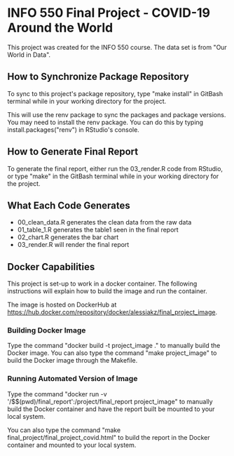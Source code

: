 # INFO 550 Final Project - COVID-19 Around the World

This project was created for the INFO 550 course. The data set is from "Our World in Data".

## How to Synchronize Package Repository

To sync to this project's package repository, type "make install" in GitBash terminal while in your working directory for the project. 

This will use the renv package to sync the packages and package versions. You may need to install the renv package. You can do this by typing install.packages("renv") in RStudio's console.

## How to Generate Final Report

To generate the final report, either run the 03_render.R code from RStudio, or type "make" in the GitBash terminal while in your working directory for the project.

## What Each Code Generates

* 00_clean_data.R generates the clean data from the raw data
* 01_table_1.R generates the table1 seen in the final report
* 02_chart.R generates the bar chart
* 03_render.R will render the final report

## Docker Capabilities

This project is set-up to work in a docker container. The following instructions will explain how to build the image and run the container.

The image is hosted on DockerHub at https://hub.docker.com/repository/docker/alessiakz/final_project_image. 

### Building Docker Image

Type the command "docker build -t project_image ." to manually build the Docker image.
You can also type the command "make project_image" to build the Docker image through the Makefile. 

### Running Automated Version of Image

Type the command "docker run -v '/$$(pwd)/final_report':/project/final_report project_image" to manually build the Docker container and have the report built be mounted to your local system.

You can also type the command "make final_project/final_project_covid.html" to build the report in the Docker container and mounted to your local system. 

